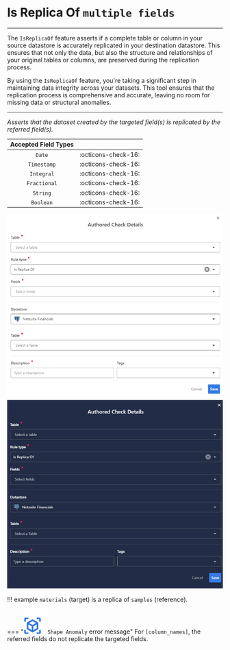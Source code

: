 # Is Replica Of <spam id='multiple-fields'>`multiple fields`</spam>
---

The `IsReplicaOf` feature asserts if a complete table or column in your source datastore is accurately replicated in your destination datastore. This ensures that not only the data, but also the structure and relationships of your original tables or columns, are preserved during the replication process.

By using the `IsReplicaOf` feature, you're taking a significant step in maintaining data integrity across your datasets. This tool ensures that the replication process is comprehensive and accurate, leaving no room for missing data or structural anomalies.

---

*Asserts that the dataset created by the targeted field(s) is replicated by the referred field(s).*

| Accepted Field Types   |                      |
| :--------------------: | :------------------: |
| `Date`                 | :octicons-check-16:   |
| `Timestamp`            | :octicons-check-16:   |
| `Integral`             | :octicons-check-16:   |
| `Fractional`           | :octicons-check-16:   |
| `String`               | :octicons-check-16:   |
| `Boolean`              | :octicons-check-16:   |

![Screenshot](../assets/checks/rule-types/is-replica-of-check-light.png#only-light)
![Screenshot](../assets/checks/rule-types/is-replica-of-check-dark.png#only-dark)


!!! example
    `materials` (target) is a replica of `samples` (reference).


=== "![Screenshot](../assets/checks/rule-types/icons/icon-shape-anomaly-dark.svg)`Shape Anomaly` error message"
    For `[column_names]`, the referred fields do not replicate the targeted fields.

